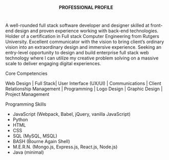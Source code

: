 <div>

<div align="center">
<b>
<p/>
PROFESSIONAL PROFILE
</p>
</b>
<h1></h1>
</div>

<div>
<p>
A well-rounded full stack software developer and designer skilled at front-end design and proven experience working with back-end technologies. Holder of a certification in Full stack Computer Engineering from Rutgers University.  Excellent communicator with the vision to bring client’s ordinary vision into an extraordinary design and immersive experience.  Seeking an entry-level opportunity to design and build enterprise full stack web technology where I can utilize my creative problem solving on a massive scale to deliver engaging digital experiences.
</p>
</div>


<div>
<p>
Core Competencies
</p>
<p>
Web Design | Full Stack| User Interface (UX/UI) | Communications | Client Relationship Management | Programming | Logo Design | Graphic Design | Project Management
</p>
</div>

<div>
<p>
Programming Skills
</p>
<ul>
<li>
JavaScript (Webpack, Babel, jQuery, vanilla JavaScript)
</li>
<li>
Python
</li>
<li>
HTML
</li>
<li>
CSS
</li>
<li>
SQL (MySQL, MSQL)  
</li>
<li>
BASH (Bourne Again Shell)  
</li>
<li>
M.E.R.N. (Mongo.js, Express.js, React.js, Node.js)
</li>
<li>
Java (minimal)
</li>
</ul>
</div>

</div>
